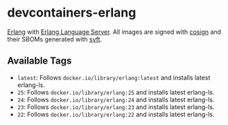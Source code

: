 # devcontainers-erlang

[Erlang](https://www.erlang.org/) with [Erlang Language Server](https://erlang-ls.github.io/). All images are signed
with [cosign](https://github.com/sigstore/cosign) and their SBOMs generated with
[syft](https://github.com/anchore/syft).

## Available Tags

- `latest`: Follows `docker.io/library/erlang:latest` and installs latest erlang-ls.
- `25`: Follows `docker.io/library/erlang:25` and installs latest erlang-ls.
- `24`: Follows `docker.io/library/erlang:24` and installs latest erlang-ls.
- `23`: Follows `docker.io/library/erlang:23` and installs latest erlang-ls.
- `22`: Follows `docker.io/library/erlang:22` and installs latest erlang-ls.
